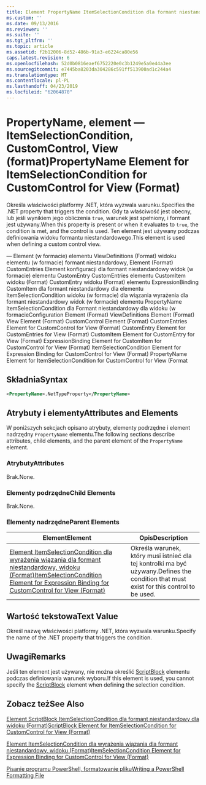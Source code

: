 ```yaml
---
title: Element PropertyName ItemSelectionCondition dla formant niestandardowy dla widoku (Format) | Dokumentacja firmy Microsoft
ms.custom: ''
ms.date: 09/13/2016
ms.reviewer: ''
ms.suite: ''
ms.tgt_pltfrm: ''
ms.topic: article
ms.assetid: f2b12006-8d52-486b-91a3-e6224ca80e56
caps.latest.revision: 6
ms.openlocfilehash: 52d0b0816eaef6752220e0c3b1249e5a0e44a3ee
ms.sourcegitcommit: e7445ba8203da304286c591ff513900ad1c244a4
ms.translationtype: MT
ms.contentlocale: pl-PL
ms.lasthandoff: 04/23/2019
ms.locfileid: "62064870"
---
```

# <a name="propertyname-element-for-itemselectioncondition-for-customcontrol-for-view-format"></a><span data-ttu-id="b20cc-102">PropertyName, element — ItemSelectionCondition, CustomControl, View (format)</span><span class="sxs-lookup"><span data-stu-id="b20cc-102">PropertyName Element for ItemSelectionCondition for CustomControl for View (Format)</span></span>

<span data-ttu-id="b20cc-103">Określa właściwości platformy .NET, która wyzwala warunku.</span><span class="sxs-lookup"><span data-stu-id="b20cc-103">Specifies the .NET property that triggers the condition.</span></span> <span data-ttu-id="b20cc-104">Gdy ta właściwość jest obecny, lub jeśli wynikiem jego obliczenia `true`, warunek jest spełniony, i formant jest używany.</span><span class="sxs-lookup"><span data-stu-id="b20cc-104">When this property is present or when it evaluates to `true`, the condition is met, and the control is used.</span></span> <span data-ttu-id="b20cc-105">Ten element jest używany podczas definiowania widoku formantu niestandardowego.</span><span class="sxs-lookup"><span data-stu-id="b20cc-105">This element is used when defining a custom control view.</span></span>

<span data-ttu-id="b20cc-106">— Element (w formacie) elementu ViewDefinitions (Format) widoku elementu (w formacie) formant niestandardowy, Element (Format) CustomEntries Element konfiguracji dla formant niestandardowy widok (w formacie) elementu CustomEntry CustomEntries elementu CustomItem widoku (Format) CustomEntry widoku (Format) elementu ExpressionBinding CustomItem dla formant niestandardowy dla elementu ItemSelectionCondition widoku (w formacie) dla wiązania wyrażenia dla formant niestandardowy widok (w formacie) elementu PropertyName ItemSelectionCondition dla Formant niestandardowy dla widoku (w formacie</span><span class="sxs-lookup"><span data-stu-id="b20cc-106">Configuration Element (Format) ViewDefinitions Element (Format) View Element (Format) CustomControl Element (Format) CustomEntries Element for CustomControl for View (Format) CustomEntry Element for CustomEntries for View (Format) CustomItem Element for CustomEntry for View (Format) ExpressionBinding Element for CustomItem for CustomControl for View (Format) ItemSelectionCondition Element for Expression Binding for CustomControl for View (Format) PropertyName Element for ItemSelectionCondition for CustomControl for View (Format</span></span>

## <a name="syntax"></a><span data-ttu-id="b20cc-107">Składnia</span><span class="sxs-lookup"><span data-stu-id="b20cc-107">Syntax</span></span>

```xml
<PropertyName>.NetTypeProperty</PropertyName>
```

## <a name="attributes-and-elements"></a><span data-ttu-id="b20cc-108">Atrybuty i elementy</span><span class="sxs-lookup"><span data-stu-id="b20cc-108">Attributes and Elements</span></span>

<span data-ttu-id="b20cc-109">W poniższych sekcjach opisano atrybuty, elementy podrzędne i element nadrzędny `PropertyName` elementu.</span><span class="sxs-lookup"><span data-stu-id="b20cc-109">The following sections describe attributes, child elements, and the parent element of the `PropertyName` element.</span></span>

### <a name="attributes"></a><span data-ttu-id="b20cc-110">Atrybuty</span><span class="sxs-lookup"><span data-stu-id="b20cc-110">Attributes</span></span>

<span data-ttu-id="b20cc-111">Brak.</span><span class="sxs-lookup"><span data-stu-id="b20cc-111">None.</span></span>

### <a name="child-elements"></a><span data-ttu-id="b20cc-112">Elementy podrzędne</span><span class="sxs-lookup"><span data-stu-id="b20cc-112">Child Elements</span></span>

<span data-ttu-id="b20cc-113">Brak.</span><span class="sxs-lookup"><span data-stu-id="b20cc-113">None.</span></span>

### <a name="parent-elements"></a><span data-ttu-id="b20cc-114">Elementy nadrzędne</span><span class="sxs-lookup"><span data-stu-id="b20cc-114">Parent Elements</span></span>

|<span data-ttu-id="b20cc-115">Element</span><span class="sxs-lookup"><span data-stu-id="b20cc-115">Element</span></span>|<span data-ttu-id="b20cc-116">Opis</span><span class="sxs-lookup"><span data-stu-id="b20cc-116">Description</span></span>|
|-------------|-----------------|
|[<span data-ttu-id="b20cc-117">Element ItemSelectionCondition dla wyrażenia wiązania dla formant niestandardowy, widoku (Format)</span><span class="sxs-lookup"><span data-stu-id="b20cc-117">ItemSelectionCondition Element for Expression Binding for CustomControl for View (Format)</span></span>](./itemselectioncondition-element-for-expressionbinding-for-customcontrol-format.md)|<span data-ttu-id="b20cc-118">Określa warunek, który musi istnieć dla tej kontrolki ma być używany.</span><span class="sxs-lookup"><span data-stu-id="b20cc-118">Defines the condition that must exist for this control to be used.</span></span>|

## <a name="text-value"></a><span data-ttu-id="b20cc-119">Wartość tekstowa</span><span class="sxs-lookup"><span data-stu-id="b20cc-119">Text Value</span></span>

<span data-ttu-id="b20cc-120">Określ nazwę właściwości platformy .NET, która wyzwala warunku.</span><span class="sxs-lookup"><span data-stu-id="b20cc-120">Specify the name of the .NET property that triggers the condition.</span></span>

## <a name="remarks"></a><span data-ttu-id="b20cc-121">Uwagi</span><span class="sxs-lookup"><span data-stu-id="b20cc-121">Remarks</span></span>

<span data-ttu-id="b20cc-122">Jeśli ten element jest używany, nie można określić [ScriptBlock](./scriptblock-element-for-itemselectioncondition-for-customcontrol-for-view-format.md) elementu podczas definiowania warunek wyboru.</span><span class="sxs-lookup"><span data-stu-id="b20cc-122">If this element is used, you cannot specify the [ScriptBlock](./scriptblock-element-for-itemselectioncondition-for-customcontrol-for-view-format.md) element when defining the selection condition.</span></span>

## <a name="see-also"></a><span data-ttu-id="b20cc-123">Zobacz też</span><span class="sxs-lookup"><span data-stu-id="b20cc-123">See Also</span></span>

[<span data-ttu-id="b20cc-124">Element ScriptBlock ItemSelectionCondition dla formant niestandardowy dla widoku (Format)</span><span class="sxs-lookup"><span data-stu-id="b20cc-124">ScriptBlock Element for ItemSelectionCondition for CustomControl for View (Format)</span></span>](./scriptblock-element-for-itemselectioncondition-for-customcontrol-for-view-format.md)

[<span data-ttu-id="b20cc-125">Element ItemSelectionCondition dla wyrażenia wiązania dla formant niestandardowy, widoku (Format)</span><span class="sxs-lookup"><span data-stu-id="b20cc-125">ItemSelectionCondition Element for Expression Binding for CustomControl for View (Format)</span></span>](./itemselectioncondition-element-for-expressionbinding-for-customcontrol-format.md)

[<span data-ttu-id="b20cc-126">Pisanie programu PowerShell, formatowanie pliku</span><span class="sxs-lookup"><span data-stu-id="b20cc-126">Writing a PowerShell Formatting File</span></span>](./writing-a-powershell-formatting-file.md)
